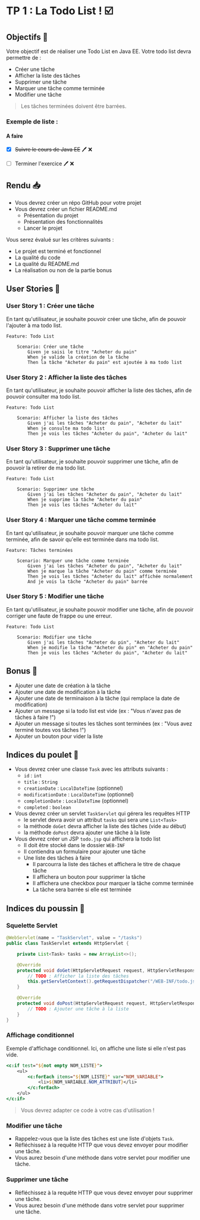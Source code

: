 # TP 1 : La Todo List ! ☑️

## Objectifs 🎯

Votre objectif est de réaliser une Todo List en Java EE.
Votre todo list devra permettre de :
- Créer une tâche
- Afficher la liste des tâches
- Supprimer une tâche
- Marquer une tâche comme terminée
- Modifier une tâche

> Les tâches terminées doivent être barrées.

### Exemple de liste : 

#### A faire

- [x] ~~Suivre le cours de Java EE~~ 🖊️ ❌
- [ ] Terminer l'exercice 🖊️ ❌


## Rendu 📥

- Vous devrez créer un répo GitHub pour votre projet
- Vous devrez créer un fichier README.md
    - Présentation du projet
    - Présentation des fonctionnalités
    - Lancer le projet

Vous serez évalué sur les critères suivants :
- Le projet est terminé et fonctionnel
- La qualité du code
- La qualité du README.md
- La réalisation ou non de la partie bonus

## User Stories 📝

### User Story 1 : Créer une tâche

En tant qu'utilisateur,
je souhaite pouvoir créer une tâche,
afin de pouvoir l'ajouter à ma todo list.

```gherkin
Feature: Todo List

    Scenario: Créer une tâche
        Given je saisi le titre "Acheter du pain"
        When je valide la création de la tâche
        Then la tâche "Acheter du pain" est ajoutée à ma todo list
```

### User Story 2 : Afficher la liste des tâches

En tant qu'utilisateur,
je souhaite pouvoir afficher la liste des tâches,
afin de pouvoir consulter ma todo list.

```gherkin
Feature: Todo List

    Scenario: Afficher la liste des tâches
        Given j'ai les tâches "Acheter du pain", "Acheter du lait"
        When je consulte ma todo list
        Then je vois les tâches "Acheter du pain", "Acheter du lait"
```

### User Story 3 : Supprimer une tâche

En tant qu'utilisateur,
je souhaite pouvoir supprimer une tâche,
afin de pouvoir la retirer de ma todo list.

```gherkin
Feature: Todo List

    Scenario: Supprimer une tâche
        Given j'ai les tâches "Acheter du pain", "Acheter du lait"
        When je supprime la tâche "Acheter du pain"
        Then je vois les tâches "Acheter du lait"
```

### User Story 4 : Marquer une tâche comme terminée

En tant qu'utilisateur,
je souhaite pouvoir marquer une tâche comme terminée,
afin de savoir qu'elle est terminée dans ma todo list.

```gherkin
Feature: Tâches terminées

    Scenario: Marquer une tâche comme terminée
        Given j'ai les tâches "Acheter du pain", "Acheter du lait"
        When je marque la tâche "Acheter du pain" comme terminée
        Then je vois les tâches "Acheter du lait" affichée normalement
        And je vois la tâche "Acheter du pain" barrée
```

### User Story 5 : Modifier une tâche

En tant qu'utilisateur,
je souhaite pouvoir modifier une tâche,
afin de pouvoir corriger une faute de frappe ou une erreur.

```gherkin
Feature: Todo List

    Scenario: Modifier une tâche
        Given j'ai les tâches "Acheter du pin", "Acheter du lait"
        When je modifie la tâche "Acheter du pin" en "Acheter du pain"
        Then je vois les tâches "Acheter du pain", "Acheter du lait"
```

## Bonus 🎁

- Ajouter une date de création à la tâche
- Ajouter une date de modification à la tâche
- Ajouter une date de terminaison à la tâche (qui remplace la date de modification)
- Ajouter un message si la todo list est vide (ex : "Vous n'avez pas de tâches à faire !")
- Ajouter un message si toutes les tâches sont terminées (ex : "Vous avez terminé toutes vos tâches !") 
- Ajouter un bouton pour vider la liste

## Indices du poulet 🐥

- Vous devrez créer une classe `Task` avec les attributs suivants :
    - `id` : `int`
    - `title` : `String`
    - `creationDate` : `LocalDateTime` (optionnel)
    - `modificationDate` : `LocalDateTime` (optionnel)
    - `completionDate` : `LocalDateTime` (optionnel)
    - `completed` : `boolean`
- Vous devrez créer un servlet `TaskServlet` qui gérera les requêtes HTTP
    - le servlet devra avoir un attribut `tasks` qui sera une `List<Task>`
    - la méthode `doGet` devra afficher la liste des tâches (vide au début)
    - la méthode `doPost` devra ajouter une tâche à la liste
- Vous devrez créer un JSP `todo.jsp` qui affichera la todo list
    - Il doit être stocké dans le dossier `WEB-INF`
    - Il contiendra un formulaire pour ajouter une tâche
    - Une liste des tâches à faire
        - Il parcourra la liste des tâches et affichera le titre de chaque tâche
        - Il affichera un bouton pour supprimer la tâche
        - Il affichera une checkbox pour marquer la tâche comme terminée
        - La tâche sera barrée si elle est terminée

## Indices du poussin 🐣

### Squelette Servlet

```java
@WebServlet(name = "TaskServlet", value = "/tasks")
public class TaskServlet extends HttpServlet {

    private List<Task> tasks = new ArrayList<>();

    @Override
    protected void doGet(HttpServletRequest request, HttpServletResponse response) throws ServletException, IOException {
        // TODO : Afficher la liste des tâches
        this.getServletContext().getRequestDispatcher("/WEB-INF/todo.jsp").forward(request, response);
    }

    @Override
    protected void doPost(HttpServletRequest request, HttpServletResponse response) throws ServletException, IOException {
        // TODO : Ajouter une tâche à la liste
    }
}
```

### Affichage conditionnel

Exemple d'affichage conditionnel. Ici, on affiche une liste si elle n'est pas vide.

```jsp
<c:if test="${not empty NOM_LISTE}">
    <ul>
        <c:forEach items="${NOM_LISTE}" var="NOM_VARIABLE">
            <li>${NOM_VARIABLE.NOM_ATTRIBUT}</li>
        </c:forEach>
    </ul>
</c:if>
```

> Vous devrez adapter ce code à votre cas d'utilisation !

### Modifier une tâche

- Rappelez-vous que la liste des tâches est une liste d'objets `Task`.
- Réfléchissez à la requête HTTP que vous devez envoyer pour modifier une tâche.
- Vous aurez besoin d'une méthode dans votre servlet pour modifier une tâche.

### Supprimer une tâche

- Réfléchissez à la requête HTTP que vous devez envoyer pour supprimer une tâche.
- Vous aurez besoin d'une méthode dans votre servlet pour supprimer une tâche.
